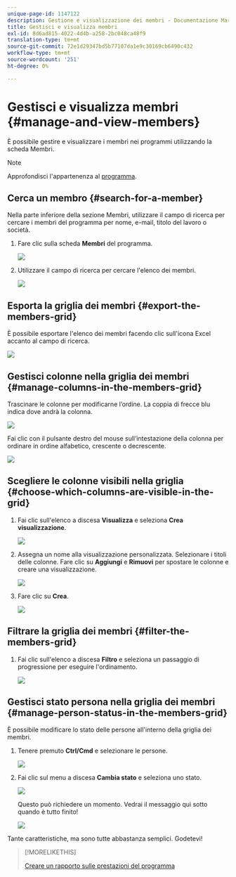 ```yaml
---
unique-page-id: 1147122
description: Gestione e visualizzazione dei membri - Documentazione Marketo - Documentazione del prodotto
title: Gestisci e visualizza membri
exl-id: 8d6ad815-4022-4d4b-a258-2bc048ca48f9
translation-type: tm+mt
source-git-commit: 72e1d29347bd5b77107da1e9c30169cb6490c432
workflow-type: tm+mt
source-wordcount: '251'
ht-degree: 0%

---
```


# Gestisci e visualizza membri {#manage-and-view-members}

È possibile gestire e visualizzare i membri nei programmi utilizzando la scheda Membri.

>[!NOTE]
>
>Approfondisci l&#39;appartenenza al [programma](/help/marketo/product-docs/core-marketo-concepts/programs/creating-programs/understanding-program-membership.md).

## Cerca un membro {#search-for-a-member}

Nella parte inferiore della sezione Membri, utilizzare il campo di ricerca per cercare i membri del programma per nome, e-mail, titolo del lavoro o società.

1. Fare clic sulla scheda **Membri** del programma.

   ![](assets/image2014-10-1-16-3a0-3a29.png)

1. Utilizzare il campo di ricerca per cercare l&#39;elenco dei membri.

   ![](assets/image2014-10-1-16-3a7-3a20.png)

## Esporta la griglia dei membri {#export-the-members-grid}

È possibile esportare l&#39;elenco dei membri facendo clic sull&#39;icona Excel accanto al campo di ricerca.

![](assets/image2014-10-1-16-3a9-3a55.png)

## Gestisci colonne nella griglia dei membri {#manage-columns-in-the-members-grid}

Trascinare le colonne per modificarne l’ordine. La coppia di frecce blu indica dove andrà la colonna.

![](assets/image2014-10-1-16-3a25-3a30.png)

Fai clic con il pulsante destro del mouse sull’intestazione della colonna per ordinare in ordine alfabetico, crescente o decrescente.

![](assets/image2014-10-1-17-3a3-3a28.png)

## Scegliere le colonne visibili nella griglia {#choose-which-columns-are-visible-in-the-grid}

1. Fai clic sull&#39;elenco a discesa **Visualizza** e seleziona **Crea visualizzazione**.

   ![](assets/image2014-10-1-16-3a32-3a43.png)

1. Assegna un nome alla visualizzazione personalizzata. Selezionare i titoli delle colonne. Fare clic su **Aggiungi** e **Rimuovi** per spostare le colonne e creare una visualizzazione.

   ![](assets/image2014-10-1-16-3a36-3a52.png)

1. Fare clic su **Crea**.

   ![](assets/image2014-10-1-16-3a38-3a7.png)

## Filtrare la griglia dei membri {#filter-the-members-grid}

1. Fai clic sull&#39;elenco a discesa **Filtro** e seleziona un passaggio di progressione per eseguire l&#39;ordinamento.

   ![](assets/image2014-10-1-16-3a42-3a4.png)

## Gestisci stato persona nella griglia dei membri {#manage-person-status-in-the-members-grid}

È possibile modificare lo stato delle persone all&#39;interno della griglia dei membri.

1. Tenere premuto **Ctrl/Cmd** e selezionare le persone.

   ![](assets/image2014-10-1-16-3a44-3a27.png)

1. Fai clic sul menu a discesa **Cambia stato** e seleziona uno stato.

   ![](assets/image2014-10-1-16-3a47-3a45.png)

   Questo può richiedere un momento. Vedrai il messaggio qui sotto quando è tutto finito!

   ![](assets/changestatusconfirm.png)

Tante caratteristiche, ma sono tutte abbastanza semplici. Godetevi!

>[!MORELIKETHIS]
>
>[Creare un rapporto sulle prestazioni del programma](/help/marketo/product-docs/core-marketo-concepts/programs/program-performance-report/create-a-program-performance-report.md)
